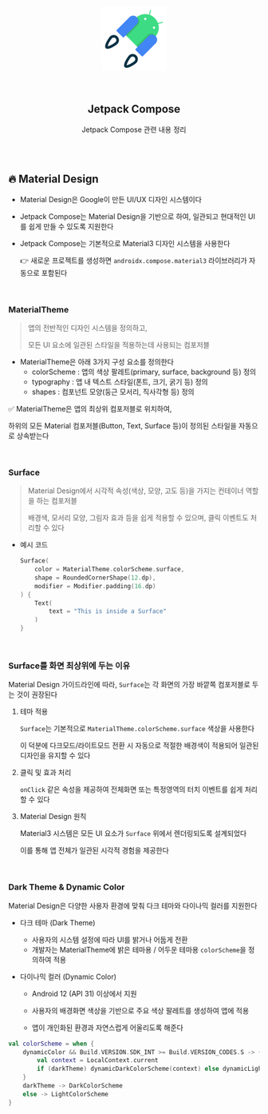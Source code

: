 <div align="center">
  <p>
    <img src="../README.assets/jetpack-hero.png">
  </p>
  <br>
  <h2>Jetpack Compose</h2>
  <p>Jetpack Compose 관련 내용 정리</p>
  <br>
  <br>
</div>




## 🔥 Material Design

- Material Design은 Google이 만든 UI/UX 디자인 시스템이다

- Jetpack Compose는 Material Design을 기반으로 하여, 일관되고 현대적인 UI를 쉽게 만들 수 있도록 지원한다

- Jetpack Compose는 기본적으로 Material3 디자인 시스템을 사용한다

  👉 새로운 프로젝트를 생성하면 `androidx.compose.material3` 라이브러리가 자동으로 포함된다

<br>

### MaterialTheme

> 앱의 전반적인 디자인 시스템을 정의하고,
>
> 모든 UI 요소에 일관된 스타일을 적용하는데 사용되는 컴포저블

- MaterialTheme은 아래 3가지 구성 요소를 정의한다
  - colorScheme : 앱의 색상 팔레트(primary, surface, background 등) 정의
  - typography : 앱 내 텍스트 스타일(폰트, 크기, 굵기 등) 정의
  - shapes : 컴포넌트 모양(둥근 모서리, 직사각형 등) 정의

✅ MaterialTheme은 앱의 최상위 컴포저블로 위치하여,

하위의 모든 Material 컴포저블(Button, Text, Surface 등)이 정의된 스타일을 자동으로 상속받는다

<br>

### Surface

> Material Design에서 시각적 속성(색상, 모양, 고도 등)을 가지는 컨테이너 역할을 하는 컴포저블
>
> 배경색, 모서리 모양, 그림자 효과 등을 쉽게 적용할 수 있으며, 클릭 이벤트도 처리할 수 있다

- 예시 코드

  ```kotlin
  Surface(
      color = MaterialTheme.colorScheme.surface,
      shape = RoundedCornerShape(12.dp),
      modifier = Modifier.padding(16.dp)
  ) {
      Text(
          text = "This is inside a Surface"
      )
  }
  ```

<br>

### Surface를 화면 최상위에 두는 이유

Material Design 가이드라인에 따라, `Surface`는 각 화면의 가장 바깥쪽 컴포저블로 두는 것이 권장된다

1. 테마 적용

   `Surface`는 기본적으로 `MaterialTheme.colorScheme.surface` 색상을 사용한다

   이 덕분에 다크모드/라이트모드 전환 시 자동으로 적절한 배경색이 적용되어 일관된 디자인을 유지할 수 있다

2. 클릭 및 효과 처리

   `onClick` 같은 속성을 제공하여 전체화면 또는 특정영역의 터치 이벤트를 쉽게 처리할 수 있다

3. Material Design 원칙

   Material3 시스템은 모든 UI 요소가 `Surface` 위에서 렌더링되도록 설계되었다

   이를 통해 앱 전체가 일관된 시각적 경험을 제공한다

<br>

### Dark Theme & Dynamic Color

Material Design은 다양한 사용자 환경에 맞춰 다크 테마와 다이나믹 컬러를 지원한다

- 다크 테마 (Dark Theme)
  
  - 사용자의 시스템 설정에 따라 UI를 밝거나 어둡게 전환
  - 개발자는 MaterialTheme에 밝은 테마용 / 어두운 테마용 `colorScheme`을 정의하여 적용
  
- 다이나믹 컬러 (Dynamic Color)

  - Android 12 (API 31) 이상에서 지원

  - 사용자의 배경화면 색상을 기반으로 주요 색상 팔레트를 생성하여 앱에 적용

  - 앱이 개인화된 환경과 자연스럽게 어울리도록 해준다


```kotlin
val colorScheme = when {
    dynamicColor && Build.VERSION.SDK_INT >= Build.VERSION_CODES.S -> {
        val context = LocalContext.current
        if (darkTheme) dynamicDarkColorScheme(context) else dynamicLightColorScheme(context)
    }
    darkTheme -> DarkColorScheme
    else -> LightColorScheme
}
```
